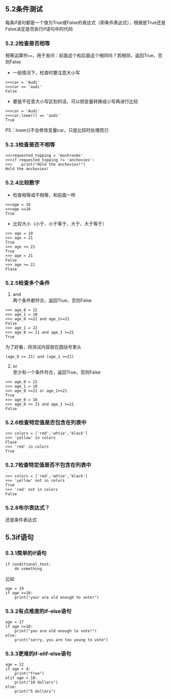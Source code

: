 ## 5.2条件测试  
每条if语句都是一个值为True或False的表达式（即条件表达式），根据是True还是False决定是否执行if语句中的代码  
### 5.2.2检查是否相等   
相等运算符`==`，用于发问：前面这个和后面这个相同吗？若相同，返回True，否则False   
* 一般情况下，检查时要注意大小写  
```   
>>>car = 'Audi'   
>>>car == 'audi'   
False   
```   
* 要是不在意大小写区别的话，可以把变量转换成小写再进行比较   
```   
>>>car = 'Audi'   
>>>car.lower() == 'audi'  
True
```  
PS：lower()不会修改变量car，只是比较时处理而已   
### 5.2.3检查是否不相等   
```
>>>requested_topping = 'mushrooms'  
>>>if requested_topping != 'anchovies':
>>>    print("Hold the anchovies!")
Hold the anchovies!
```   
### 5.2.4比较数字   
* 检查相等或不相等，和前面一样
```
>>>age = 18
>>>age ==18
True
```   
* 比较大小（小于、小于等于、大于、大于等于）   
```
>>> age = 19
>>> age < 21
True
>>> age <= 21
True
>>> age > 21
False
>>> age >= 21
Flase   
```   
### 5.2.5检查多个条件   
1. and   
两个条件都符合，返回True，否则False   
```
>>> age_0 = 22  
>>> age_1 = 18
>>> age_0 >=21 and age_1>=21
False
>>> age_1 = 22
>>> age_0 >= 21 and age_1 >=21 
True
```   
为了好看，将测试内容放在圆括号里头   
```
(age_0 >= 21) and (age_1 >=21) 
```   
2. or  
至少有一个条件符合，返回True，否则False  
```
>>> age_0 = 22  
>>> age_1 = 18
>>> age_0 >=21 or age_1>=21
True
>>> age_0 = 18
>>> age_0 >= 21 and age_1 >=21 
False
```   
### 5.2.6检查特定值是否包含在列表中  
```
>>> colors = ['red','whtie','black']
>>> 'yellow' in colors
Flase
>>> 'red' in colors 
True  
``` 
### 5.2.7检查特定值是否不包含在列表中  
```
>>> colors = ['red','whtie','black']
>>> 'yellow' not in colors
True
>>> 'red' not in colors 
False 
```   
### 5.2.8布尔表达式？     
还是条件表达式   
## 5.3if语句  
### 5.3.1简单的if语句  
```
if conditional_test:
    do something   
```  
比如 
```   
age = 19  
if age >=18:  
    print("your are old enough to vote!")   
```  
### 5.3.2有点难度的if-else语句  
```   
age = 17 
if age >=18:
    print("you are old enough to vote!")
else:  
    print("sorry, you are too young to vote")  
```  
### 5.3.3更难的if-elif-else语句  
```  
age = 12  
if age < 4:  
    print("free")
elif age > 18:  
    print("10 dollers")  
else:  
    print("5 dollers")
    
